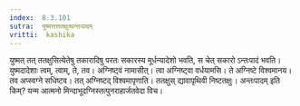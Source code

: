 ```yaml
---
index:  8.3.101
sutra:  युष्मत्तत्ततक्षुःष्वन्तःपादम्
vritti:  kashika 
---
```


युष्मत् तत् ततक्षुसित्येतेषु तकारादिषु परतः सकारस्य मूर्धन्यादेशो भवति, स चेत् सकारो ऽन्तःपादं भवति। युष्मदादेशाः त्वम्, त्वाम्, ते, तव। अग्निष्ट्वं नामासीत्। त्वा अग्निष्ट्वा वर्धयामसि। ते अग्निष्टे विश्वमानय। तव अप्स्वग्ने सधिष्टव। तत् अग्निष्टद् विश्वमापृणाति। ततक्षुस् द्यावापृथिवी निष्टतक्षुः। अन्तःपादम् इति किम्? यन्म आत्मनो मिन्दाभूदग्निस्तत्पुनराहार्जतवेदा विच।

